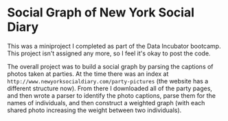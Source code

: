 # Social Graph of New York Social Diary

This was a miniproject I completed as part of the Data Incubator bootcamp.  This project isn't assigned any more, so I feel it's okay to post the code.

The overall project was to build a social graph by parsing the captions of photos taken at parties.  At the time there was an index at `http://www.newyorksocialdiary.com/party-pictures` (the website has a different structure now).  From there I downloaded all of the party pages, and then wrote a parser to identify the photo captions, parse them for the names of individuals, and then construct a weighted graph (with each shared photo increasing the weight between two individuals).


